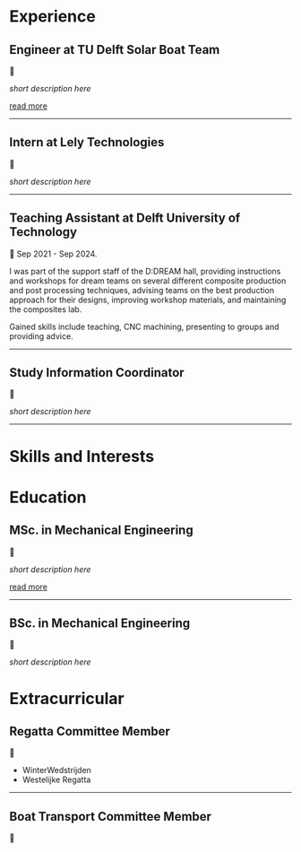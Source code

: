 # Experience

## Engineer at TU Delft Solar Boat Team
📅

_short description here_

[read more](pages/solarboat.md)

---

## Intern at Lely Technologies
📅

_short description here_

---

## Teaching Assistant at Delft University of Technology
📅 Sep 2021 - Sep 2024.

I was part of the support staff of the D:DREAM hall, providing instructions and workshops for dream teams on several different composite production and post processing techniques, advising teams on the best production approach for their designs, improving workshop materials, and maintaining the composites lab.

Gained skills include teaching, CNC machining, presenting to groups and providing advice.

---

## Study Information Coordinator
📅

_short description here_

---

# Skills and Interests



# Education

## MSc. in Mechanical Engineering
📅

_short description here_

[read more](pages/master.md)

---

## BSc. in Mechanical Engineering
📅

_short description here_

# Extracurricular

## Regatta Committee Member
📅

- WinterWedstrijden
- Westelijke Regatta

---

## Boat Transport Committee Member
📅